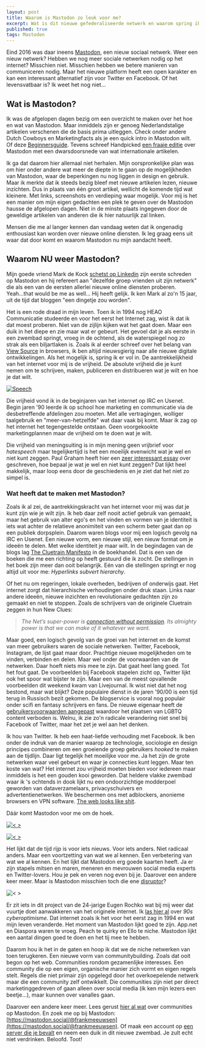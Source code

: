 ```yaml
---
layout: post
title: Waarom is Mastodon zo leuk voor me?
excerpt: Wat is dit nieuwe gefederaliseerde netwerk en waarom spring ik weer in het diepe?
published: true
tags: Mastodon
---
```


Eind 2016 was daar ineens [Mastodon](http://mastodon.social), een nieuw sociaal netwerk. Weer een nieuw netwerk? Hebben we nog meer sociale netwerken nodig op het internet? Misschien niet. Misschien hebben we betere manieren van communiceren nodig. Maar het nieuwe platform heeft een open karakter en kan een interessant alternatief zijn voor Twitter en Facebook. Of het levensvatbaar is? Ik weet het nog niet...


## Wat is Mastodon?

Ik was de afgelopen dagen bezig om een overzicht te maken over het hoe en wat van Mastodon. Maar inmiddels zijn er genoeg Nederlandstalige artikelen verschenen die de basis prima uitleggen. Check onder andere Dutch Cowboys en Marketingfacts als je een quick intro in Mastodon wilt. Of deze [Beginnersguide](https://opensource.com/article/17/4/guide-to-mastodon). Tevens schreef Handpicked [een fraaie editie](https://www.getrevue.co/profile/fastmoving/issues/handpicked-mastodon-hype-of-blijver-52522) over Mastodon met een dwarsdoorsnede van wat internationale artikelen.

Ik ga dat daarom hier allemaal niet herhalen. Mijn oorspronkelijke plan was om hier onder andere wat meer de diepte in te gaan op de mogelijkheden van Mastodon, waar de beperkingen nu nog liggen in design en gebruik. Maar ik merkte dat ik steeds bezig bleef met nieuwe artikelen lezen, nieuwe inzichten. Dus in plaats van één groot artikel, wellicht de komende tijd wat kleinere. Met links, screenshots en verdieping waar mogelijk. Voor mij is het een manier om mijn eigen gedachten een plek te geven over de Mastodon hausse de afgelopen dagen. Niet in de minste plaats ingegeven door de geweldige artikelen van anderen die ik hier natuurlijk zal linken.

Mensen die me al langer kennen dan vandaag weten dat ik ongenadig enthousiast kan worden over nieuwe online diensten. Ik leg graag eens uit waar dat door komt en waarom Mastodon nu mijn aandacht heeft. 

## Waarom NU weer Mastodon?

Mijn goede vriend Mark de Kock [schetst op Linkedin](https://www.linkedin.com/pulse/mastodon-new-old-social-network-rise-mark-de-kock) zijn eerste schreden op Mastodon en hij refereert aan "dezelfde groep vrienden uit zijn netwerk" die als een van de eersten allerlei nieuwe online diensten proberen. Yeah...that would be me as well... Hij heeft gelijk. Ik ken Mark al zo'n 15 jaar, uit de tijd dat bloggen "een dingetje zou worden". 

Het is een rode draad in mijn leven. Toen ik in 1994 nog HEAO Communicatie studeerde en voor het eerst het Internet zag, wist ik dat ik dat moest proberen. Niet van de zijlijn kijken wat het gaat doen. Maar een duik in het diepe en zie maar wat er gebeurt. Het gevoel dat je als eerste in een zwembad springt, vroeg in de ochtend, als de waterspiegel nog zo strak als een biljartlaken is. 
Zoals ik al eerder schreef over het belang van [View Source](/view-source) in browsers, ik ben altijd nieuwsgierig naar alle nieuwe digitale ontwikkelingen. Als het mogelijk is, spring ik er vol in. De aantrekkelijkheid van het internet voor mij is de vrijheid. De absolute vrijheid die je kunt nemen om te schrijven, maken, publiceren en distribueren wat je wilt en hoe je dat wilt. 

[![Speech](https://cl.ly/0u1V3g2c3K2k/2017-04-07_22-00-57.png "Speech")](https://social.tchncs.de/users/somethingeloquent/updates/27512)

Die vrijheid vond ik in de beginjaren van het internet op IRC en Usenet. Begin jaren '90 leerde ik op school hoe marketing en communicatie via de desbetreffende afdelingen zou moeten. Met alle vertragingen, wolliger taalgebruik en "meer-van-hetzelfde" wat daar vaak bij komt. Maar ik zag op het internet het tegengestelde ontstaan. Geen voorgekookte marketingplannen maar de vrijheid om te doen wat je wilt. 

Die vrijheid van meningsuiting is in mijn mening geen vrijbrief voor *hatespeech* maar tegelijkertijd is het een moeilijk evenwicht wat je wel en niet kunt zeggen. Paul Graham heeft hier een [zeer interessant essay](http://paulgraham.com/say.html) over geschreven, hoe bepaal je wat je wel en niet kunt zeggen? Dat lijkt heel makkelijk, maar loop eens door de geschiedenis en je ziet dat het niet zo simpel is. 

### Wat heeft dat te maken met Mastodon? 

Zoals ik al zei, de aantrekkingskracht van het internet voor mij was dat je kunt zijn wie je wilt zijn. Ik heb daar zelf nooit actief gebruik van gemaakt, maar het gebruik van alter ego's en het vinden en vormen van je identiteit is iets wat achter de relatieve anonimiteit van een scherm beter gaat dan op een publiek dorpsplein.
Daarom waren blogs voor mij een logisch gevolg na IRC en Usenet. Een nieuwe vorm, een nieuwe stijl, een nieuw format om  je ideeën te delen. Met welke identiteit je maar wilt. 
In de begindagen van de blogs lag [The Cluetrain Manifesto](http://cluetrain.com/) in de boekhandel. Dat is een van de boeken die me een richting op heeft gestuurd die ik zocht. De stellingen in het boek zijn meer dan ooit belangrijk. Eén van die stellingen springt er nog altijd uit voor me: *Hyperlinks subvert hierarchy*. 

Of het nu om regeringen, lokale overheden, bedrijven of onderwijs gaat. Het internet zorgt dat hierarchische verhoudingen onder druk staan. Links naar andere ideeën, nieuwe inzichten en revolutionaire gedachten zijn zo gemaakt en niet te stoppen. Zoals de schrijvers van de originele Cluetrain zeggen in hun New Clues: 

>*The Net’s super-power is [connection without permission](http://newclues.cluetrain.com/). Its almighty power is that we can make of it whatever we want.*

Maar goed, een logisch gevolg van de groei van het internet en de komst van meer gebruikers waren de sociale netwerken. Twitter, Facebook, Instagram, de lijst gaat maar door. Prachtige nieuwe mogelijkheden om te vinden, verbinden en delen. Maar wel onder de voorwaarden van de netwerken. Daar hoeft niets mis mee te zijn. Dat gaat heel lang goed. Tot het fout gaat. De voorbeelden bij Facebook stapelen zicht op, Twitter lijkt ook het spoor wat bijster te zijn. Maar een van de meest opvallende voorbeelden dit weekend kwam van Livejournal. Ik wist niet dat het nog bestond, maar wat blijkt? Deze populaire dienst in de jaren '90/00 is een tijd terug in Russisch bezit gekomen. De blogservice is vooral nog populair onder scifi en fantasy schrijvers en fans. De nieuwe eigenaar heeft de [gebruikersvoorwaarden aangepast](https://boingboing.net/2017/04/08/six-to-end.html) waardoor het plaatsen van LGBTQ content verboden is. Welnu, ik zie zo'n radicale verandering niet snel bij Facebook of Twitter, maar het zet je wel aan het denken. 

Ik hou van Twitter. Ik heb een haat-liefde verhouding met Facebook. Ik ben onder de indruk van de manier waarop ze technologie, sociologie en design principes combineren om een groeiende groep gebruikers *hooked* te maken aan de tijdlijn. Daar ligt tegelijk het moeilijke voor me. Ja het zijn de grote netwerken waar veel gebeurt en waar je connecties kunt leggen. Maar ten koste van wat? 
Het internet zou vrijheid moeten bieden voor iedereen maar inmiddels is het een gouden kooi geworden. Dat heldere vlakke zwembad waar ik 's ochtends in dook lijkt nu een ondoorzichtige modderpoel geworden van dataverzamelaars, privacyschuivers en advertentienetwerken. We beschermen ons met adblockers, anonieme browsers en VPN software.  [The web looks like shit](https://theoutline.com/post/1165/the-web-looks-like-shit?utm_source=FB).

Dáár komt Mastodon voor me om de hoek. 

[![< >](https://cl.ly/121U1s0A260i/2017-04-07_22-35-37.png "Speech")](https://icosahedron.website/users/blackle/updates/16624)

[![< >](https://cl.ly/3u3z3P3h0m10/2017-04-07_22-34-36.png "Speech")](https://mastodon.network/users/leo/updates/2174)

Het lijkt dat de tijd rijp is voor iets nieuws. Voor iets anders. Niet radicaal anders. Maar een voortzetting van wat we al kennen. Een verbetering van wat we al kennen. En het lijkt dat Mastodon erg goede kaarten heeft. Ja er zijn stapels mitsen en maren, meneren en mevrouwen social media experts en Twitter-lovers. Hou je pek en veren nog even bij je. Daarover een andere keer meer. Maar is Mastodon misschien toch die ene [disruptor](https://www.forbes.com/sites/paularmstrongtech/2017/04/09/mastodon-is-what-disruption-looks-like-right-before-it-happens/#410af99d2277)? 

![< >](https://cl.ly/110t3u1R3B33/Image%202017-04-10%20at%2011.02.34%20PM.png "Disrupt")


Er zit iets in dit project van de 24-jarige Eugen Rochko wat bij mij weer dat vuurtje doet aanwakkeren van het originele internet. Ik [las hier al](https://medium.com/@sargoth/mastodon-pineapples-social-media-and-other-unanswered-questions-c5127c7c9aa0) over *90s cyberoptimisme*. Dat internet zoals ik het voor het eerst zag in 1994 en wat mijn leven veranderde. Het moment van Mastodon lijkt goed te zijn. App.net en Diaspora waren te vroeg. Peach te quirky en Ello te niche. Mastodon lijkt een aantal dingen goed te doen en het tij mee te hebben. 

Daarom hou ik het in de gaten en hoop ik dat we de niche netwerken van toen terugkeren. Een nieuwe vorm van communitybuilding. Zoals dat ooit begon op het web. Communities rondom gezamenlijke interesses. Een community die op een eigen, organische manier zich vormt en eigen regels stelt. Regels die niet primair zijn opgelegd door het overkoepelende netwerk maar die een community zelf ontwikkelt. Die communities zijn niet per direct marketinggedreven of gaan alleen over social media (ik ken mijn lezers een beetje...), maar kunnen over vanalles gaan. 

Daarover een andere keer meer. Lees gerust [hier al wat](https://medium.com/@sargoth/mastodon-pineapples-social-media-and-other-unanswered-questions-c5127c7c9aa0) over communities op Mastodon. En zoek me op bij Mastodon: [https://mastodon.social/@frankmeeuwsen](https://mastodon.social/@frankmeeuwsen). Of maak een account op [een server die je bevalt](https://instances.mastodon.xyz/) en neem een duik in dit nieuwe zwembad. Je zult echt niet verdrinken. Beloofd. Toot!


